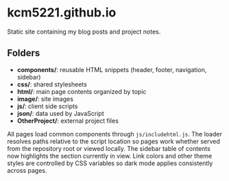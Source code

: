 # kcm5221.github.io

Static site containing my blog posts and project notes.

## Folders
- **components/**: reusable HTML snippets (header, footer, navigation, sidebar)
- **css/**: shared stylesheets
- **html/**: main page contents organized by topic
- **image/**: site images
- **js/**: client side scripts
- **json/**: data used by JavaScript
- **OtherProject/**: external project files

All pages load common components through `js/includehtml.js`.
The loader resolves paths relative to the script location so pages work
whether served from the repository root or viewed locally.
The sidebar table of contents now highlights the section currently in view.
Link colors and other theme styles are controlled by CSS variables so dark mode
applies consistently across pages.

